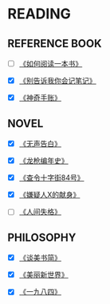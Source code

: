 # READING

## REFERENCE BOOK

* [ ] [《如何阅读一本书》](./《如何阅读一本书》.md)  
  
* [x] [《别告诉我你会记笔记》](./《别告诉我你会记笔记》.md)  
  
* [x] [《神奇手账》](./《神奇手账》.md)


## NOVEL

* [x] [《无声告白》](./《无声告白》.md)

* [x] [《龙枪编年史》](./《龙枪编年史》.md)  

* [x] [《查令十字街84号》](./《查令十字街84号》.md)

* [x] [《嫌疑人X的献身》](./《嫌疑人X的献身》.md)

* [ ] [《人间失格》](./《人间失格》.md)  


## PHILOSOPHY

* [x] [《谈美书简》](./《谈美书简》.md)

* [x] [《美丽新世界》](./《美丽新世界》.md)

* [x] [《一九八四》](./《一九八四》.md)

